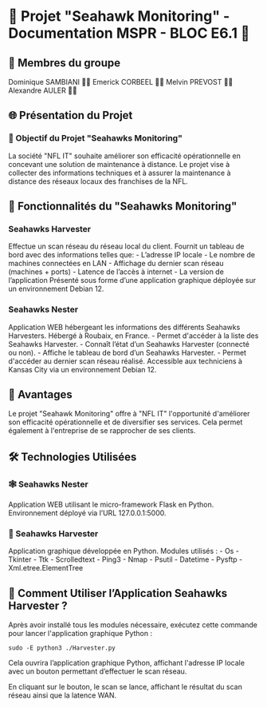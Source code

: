 # 🚀 Projet "Seahawk Monitoring" - Documentation MSPR - BLOC E6.1 🚧
## 👥 Membres du groupe

Dominique SAMBIANI 🧑‍💻
Emerick CORBEEL 🧑‍💻
Melvin PREVOST 🧑‍💻
Alexandre AULER 🧑‍💻

## 🌐 Présentation du Projet

### 🎯 Objectif du Projet "Seahawks Monitoring"

La société "NFL IT" souhaite améliorer son efficacité opérationnelle en concevant une solution de maintenance à distance. Le projet vise à collecter des informations techniques et à assurer la maintenance à distance des réseaux locaux des franchises de la NFL.

## 🚀 Fonctionnalités du "Seahawks Monitoring"
### Seahawks Harvester

Effectue un scan réseau du réseau local du client.
Fournit un tableau de bord avec des informations telles que:
    - L’adresse IP locale
    - Le nombre de machines connectées en LAN
    - Affichage du dernier scan réseau (machines + ports)
    - Latence de l’accès à internet
    - La version de l’application
Présenté sous forme d’une application graphique déployée sur un environnement Debian 12.

### Seahawks Nester

Application WEB hébergeant les informations des différents Seahawks Harvesters.
Hébergé à Roubaix, en France.
    - Permet d'accéder à la liste des Seahawks Harvester.
    - Connaît l’état d’un Seahawks Harvester (connecté ou non).
    - Affiche le tableau de bord d’un Seahawks Harvester.
    - Permet d'accéder au dernier scan réseau réalisé.
Accessible aux techniciens à Kansas City via un environnement Debian 12.

## 🌟 Avantages

Le projet "Seahawk Monitoring" offre à "NFL IT" l'opportunité d'améliorer son efficacité opérationnelle et de diversifier ses services. Cela permet également à l'entreprise de se rapprocher de ses clients.

## 🛠️ Technologies Utilisées

### 🕸️ Seahawks Nester

Application WEB utilisant le micro-framework Flask en Python.
Environnement déployé via l’URL 127.0.0.1:5000.

### 🐍 Seahawks Harvester

Application graphique développée en Python.
 Modules utilisés :
    - Os
    - Tkinter
    - Ttk
    - Scrolledtext
    - Ping3
    - Nmap
    - Psutil
    - Datetime
    - Pysftp
    - Xml.etree.ElementTree
        
## 🚀 Comment Utiliser l’Application Seahawks Harvester ?

Après avoir installé tous les modules nécessaire, exécutez cette commande pour lancer l'application graphique Python :

```
sudo -E python3 ./Harvester.py
```

Cela ouvrira l’application graphique Python, affichant l'adresse IP locale avec un bouton permettant d’effectuer le scan réseau.

En cliquant sur le bouton, le scan se lance, affichant le résultat du scan réseau ainsi que la latence WAN.
